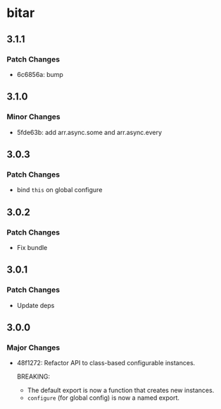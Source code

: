 # bitar

## 3.1.1

### Patch Changes

- 6c6856a: bump

## 3.1.0

### Minor Changes

- 5fde63b: add arr.async.some and arr.async.every

## 3.0.3

### Patch Changes

- bind `this` on global configure

## 3.0.2

### Patch Changes

- Fix bundle

## 3.0.1

### Patch Changes

- Update deps

## 3.0.0

### Major Changes

- 48f1272: Refactor API to class-based configurable instances.

  BREAKING:

  - The default export is now a function that creates new instances.
  - `configure` (for global config) is now a named export.
